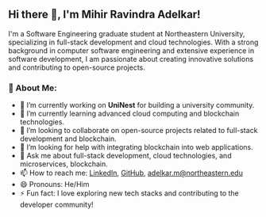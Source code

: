 ## Hi there 👋, I'm Mihir Ravindra Adelkar!

I'm a Software Engineering graduate student at Northeastern University, specializing in full-stack development and cloud technologies. With a strong background in computer software engineering and extensive experience in software development, I am passionate about creating innovative solutions and contributing to open-source projects.

### 🌟 About Me:
- 🔭 I’m currently working on **UniNest** for building a university community.
- 🌱 I’m currently learning advanced cloud computing and blockchain technologies.
- 👯 I’m looking to collaborate on open-source projects related to full-stack development and blockchain.
- 🤔 I’m looking for help with integrating blockchain into web applications.
- 💬 Ask me about full-stack development, cloud technologies, and microservices, blockchain.
- 📫 How to reach me: [LinkedIn](https://www.linkedin.com/in/mihir-adelkar), [GitHub](https://github.com/mihiradelkar), adelkar.m@northeastern.edu
- 😄 Pronouns: He/Him
- ⚡ Fun fact: I love exploring new tech stacks and contributing to the developer community!


<!--
**mihiradelkar/mihiradelkar** is a ✨ _special_ ✨ repository because its `README.md` (this file) appears on your GitHub profile.

Here are some ideas to get you started:

- 🔭 I’m currently working on ...
- 🌱 I’m currently learning ...
- 👯 I’m looking to collaborate on ...
- 🤔 I’m looking for help with ...
- 💬 Ask me about ...
- 📫 How to reach me: ...
- 😄 Pronouns: ...
- ⚡ Fun fact: ...
-->
